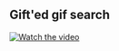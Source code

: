 ## Gift'ed gif search

[![Watch the video](https://i.ytimg.com/vi/VY9zA5rppzQ/hqdefault.jpg?sqp=-oaymwEZCPYBEIoBSFXyq4qpAwsIARUAAIhCGAFwAQ==&rs=AOn4CLBq9rImRNeoJUxfnF1v-52xyh_0UQ)](https://www.youtube.com/watch?v=VY9zA5rppzQ)
